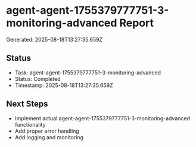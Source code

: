 # agent-agent-1755379777751-3-monitoring-advanced Report

Generated: 2025-08-18T13:27:35.659Z

## Status
- Task: agent-agent-1755379777751-3-monitoring-advanced
- Status: Completed
- Timestamp: 2025-08-18T13:27:35.659Z

## Next Steps
- Implement actual agent-agent-1755379777751-3-monitoring-advanced functionality
- Add proper error handling
- Add logging and monitoring
